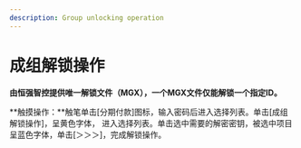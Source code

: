 ```yaml
---
description: Group unlocking operation
---
```


# 成组解锁操作

**由恒强智控提供唯一解锁文件（MGX），一个MGX文件仅能解锁一个指定ID。**

**触摸操作：**触笔单击\[分期付款\]图标，输入密码后进入选择列表。单击\[成组解锁操作\]，呈黄色字体， 进入选择列表。单击选中需要的解密密钥，被选中项目呈蓝色字体，单击\[＞＞＞\]，完成解锁操作。

